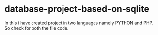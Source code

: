 # database-project-based-on-sqlite

In this i have created project in two languages namely PYTHON and PHP. So check for both the file code.
